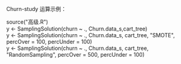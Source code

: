 Churn-study
运算示例： 

source("高级.R")     
y <- SamplingSolution(churn ~ ., Churn.data_s,cart_tree)     
y <- SamplingSolution(churn ~ ., Churn.data_s, cart_tree, "SMOTE", percOver = 100, percUnder = 100)    
y <- SamplingSolution(churn ~ ., Churn.data_s, cart_tree, "RandomSampling", percOver = 500, percUnder = 100)     
